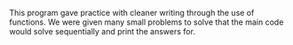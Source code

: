 This program gave practice with cleaner writing through the use of functions. We were given many small problems to solve that the main code 
would solve sequentially and print the answers for. 